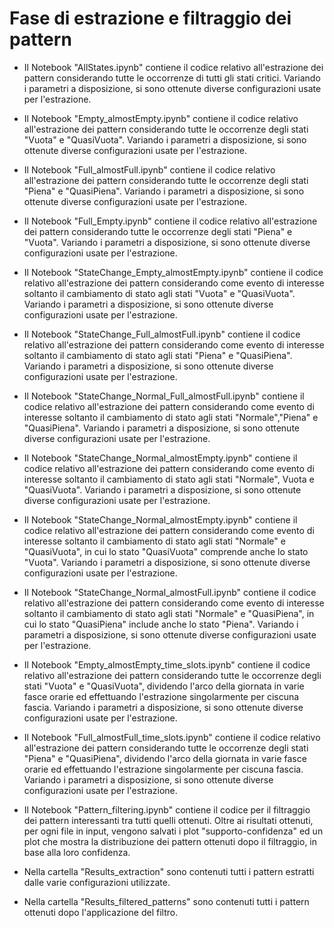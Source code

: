 # Fase di estrazione e filtraggio dei pattern

- Il Notebook "AllStates.ipynb" contiene il codice relativo all'estrazione
dei pattern considerando tutte le occorrenze di tutti gli stati critici. Variando i parametri a 
disposizione, si sono ottenute diverse configurazioni usate per l'estrazione.

- Il Notebook "Empty_almostEmpty.ipynb" contiene il codice relativo all'estrazione
dei pattern considerando tutte le occorrenze degli stati "Vuota" e "QuasiVuota". Variando i parametri a 
disposizione, si sono ottenute diverse configurazioni usate per l'estrazione.

- Il Notebook "Full_almostFull.ipynb" contiene il codice relativo all'estrazione
dei pattern considerando tutte le occorrenze degli stati "Piena" e "QuasiPiena". Variando i parametri a 
disposizione, si sono ottenute diverse configurazioni usate per l'estrazione.

- Il Notebook "Full_Empty.ipynb" contiene il codice relativo all'estrazione
dei pattern considerando tutte le occorrenze degli stati "Piena" e "Vuota". Variando i parametri a 
disposizione, si sono ottenute diverse configurazioni usate per l'estrazione.

- Il Notebook "StateChange_Empty_almostEmpty.ipynb" contiene il codice relativo 
all'estrazione dei pattern considerando come evento di interesse soltanto il
cambiamento di stato agli stati "Vuota" e "QuasiVuota". Variando i parametri a 
disposizione, si sono ottenute diverse configurazioni usate per l'estrazione.

- Il Notebook "StateChange_Full_almostFull.ipynb" contiene il codice relativo 
all'estrazione dei pattern considerando come evento di interesse soltanto il
cambiamento di stato agli stati "Piena" e "QuasiPiena". Variando i parametri a 
disposizione, si sono ottenute diverse configurazioni usate per l'estrazione.

- Il Notebook "StateChange_Normal_Full_almostFull.ipynb" contiene il codice relativo 
all'estrazione dei pattern considerando come evento di interesse soltanto il
cambiamento di stato agli stati "Normale","Piena" e "QuasiPiena". 
Variando i parametri a disposizione, si sono ottenute diverse configurazioni 
usate per l'estrazione.

- Il Notebook "StateChange_Normal_almostEmpty.ipynb" contiene il codice relativo 
all'estrazione dei pattern considerando come evento di interesse soltanto il
cambiamento di stato agli stati "Normale", Vuota e "QuasiVuota". 
Variando i parametri a disposizione, si sono ottenute diverse configurazioni 
usate per l'estrazione.

- Il Notebook "StateChange_Normal_almostEmpty.ipynb" contiene il codice relativo 
all'estrazione dei pattern considerando come evento di interesse soltanto il
cambiamento di stato agli stati "Normale" e "QuasiVuota", in cui lo stato 
"QuasiVuota" comprende anche lo stato "Vuota". Variando i parametri a 
disposizione, si sono ottenute diverse configurazioni usate per l'estrazione.

- Il Notebook "StateChange_Normal_almostFull.ipynb" contiene il codice relativo 
all'estrazione dei pattern considerando come evento di interesse soltanto il
cambiamento di stato agli stati "Normale" e "QuasiPiena", in cui lo stato
"QuasiPiena" include anche lo stato "Piena". Variando i parametri a 
disposizione, si sono ottenute diverse configurazioni usate per l'estrazione.

- Il Notebook "Empty_almostEmpty_time_slots.ipynb" contiene il codice relativo all'estrazione
dei pattern considerando tutte le occorrenze degli stati "Vuota" e "QuasiVuota", 
dividendo l'arco della giornata in varie fasce orarie ed effettuando l'estrazione
singolarmente per ciscuna fascia. Variando i parametri a disposizione, si sono ottenute diverse 
configurazioni usate per l'estrazione.

- Il Notebook "Full_almostFull_time_slots.ipynb" contiene il codice relativo all'estrazione
dei pattern considerando tutte le occorrenze degli stati "Piena" e "QuasiPiena", 
dividendo l'arco della giornata in varie fasce orarie ed effettuando l'estrazione
singolarmente per ciscuna fascia. Variando i parametri a disposizione, si sono ottenute diverse 
configurazioni usate per l'estrazione.

- Il Notebook "Pattern_filtering.ipynb" contiene il codice per il filtraggio
dei pattern interessanti tra tutti quelli ottenuti. Oltre ai risultati ottenuti, 
per ogni file in input, vengono salvati i plot "supporto-confidenza" ed un plot
che mostra la distribuzione dei pattern ottenuti dopo il filtraggio, in base alla 
loro confidenza.

- Nella cartella "Results_extraction" sono contenuti tutti i pattern estratti dalle
varie configurazioni utilizzate.

- Nella cartella "Results_filtered_patterns" sono contenuti tutti i pattern ottenuti
dopo l'applicazione del filtro.



